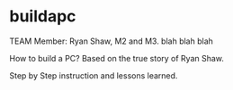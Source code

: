 # buildapc

TEAM Member: Ryan Shaw, M2 and M3. blah blah blah

How to build a PC? Based on the true story of Ryan Shaw.

Step by Step instruction and lessons learned.
